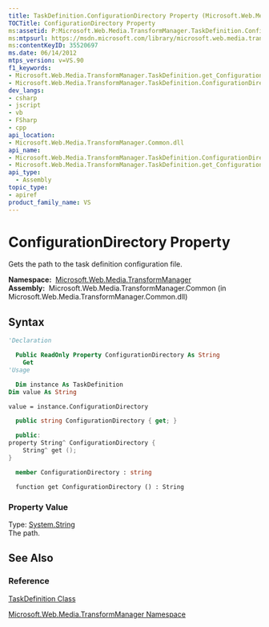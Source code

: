 ```yaml
---
title: TaskDefinition.ConfigurationDirectory Property (Microsoft.Web.Media.TransformManager)
TOCTitle: ConfigurationDirectory Property
ms:assetid: P:Microsoft.Web.Media.TransformManager.TaskDefinition.ConfigurationDirectory
ms:mtpsurl: https://msdn.microsoft.com/library/microsoft.web.media.transformmanager.taskdefinition.configurationdirectory(v=VS.90)
ms:contentKeyID: 35520697
ms.date: 06/14/2012
mtps_version: v=VS.90
f1_keywords:
- Microsoft.Web.Media.TransformManager.TaskDefinition.get_ConfigurationDirectory
- Microsoft.Web.Media.TransformManager.TaskDefinition.ConfigurationDirectory
dev_langs:
- csharp
- jscript
- vb
- FSharp
- cpp
api_location:
- Microsoft.Web.Media.TransformManager.Common.dll
api_name:
- Microsoft.Web.Media.TransformManager.TaskDefinition.ConfigurationDirectory
- Microsoft.Web.Media.TransformManager.TaskDefinition.get_ConfigurationDirectory
api_type:
  - Assembly
topic_type:
- apiref
product_family_name: VS
---
```


# ConfigurationDirectory Property

Gets the path to the task definition configuration file.

**Namespace:**  [Microsoft.Web.Media.TransformManager](microsoft-web-media-transformmanager-namespace.md)  
**Assembly:**  Microsoft.Web.Media.TransformManager.Common (in Microsoft.Web.Media.TransformManager.Common.dll)

## Syntax

```vb
'Declaration

  Public ReadOnly Property ConfigurationDirectory As String
    Get
'Usage

  Dim instance As TaskDefinition
Dim value As String

value = instance.ConfigurationDirectory
```

```csharp
  public string ConfigurationDirectory { get; }
```

```cpp
  public:
property String^ ConfigurationDirectory {
    String^ get ();
}
```

``` fsharp
  member ConfigurationDirectory : string
```

```jscript
  function get ConfigurationDirectory () : String
```

### Property Value

Type: [System.String](https://msdn.microsoft.com/library/s1wwdcbf)  
The path.  

## See Also

### Reference

[TaskDefinition Class](taskdefinition-class-microsoft-web-media-transformmanager.md)

[Microsoft.Web.Media.TransformManager Namespace](microsoft-web-media-transformmanager-namespace.md)
